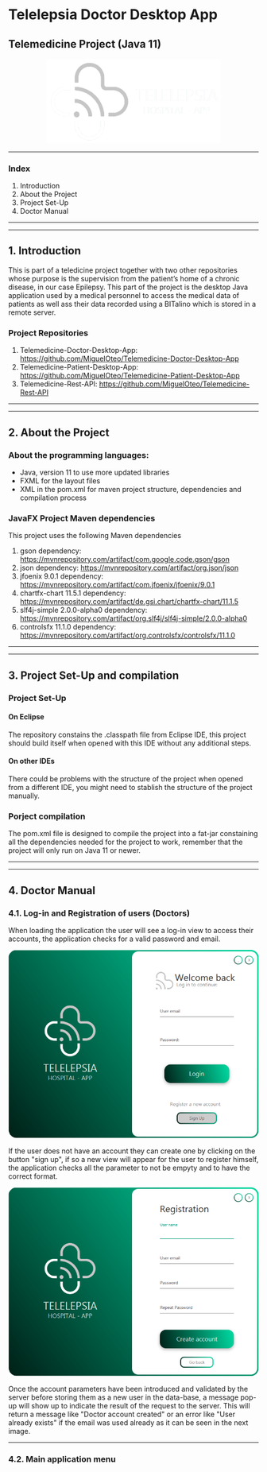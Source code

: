 # Telelepsia Doctor Desktop App
## Telemedicine Project (Java 11)
<div align="center">
<img src="readme/resources/logo.png" alt="drawing" width="350" padding=100%/>  
</div>

-------------------------------
### Index

1. Introduction
2. About the Project
3. Project Set-Up 
4. Doctor Manual

-------------------------------
-------------------------------

## 1. Introduction

This is part of a teledicine project together with two other repositories whose purpose is the supervision from the patient’s home of a chronic disease, in our case Epilepsy. This part of the project is the desktop Java application used by a medical personnel to access the medical data of patients as well ass their data recorded using a BITalino which is stored in a remote server.

### Project Repositories

1. Telemedicine-Doctor-Desktop-App: https://github.com/MiguelOteo/Telemedicine-Doctor-Desktop-App
2. Telemedicine-Patient-Desktop-App: https://github.com/MiguelOteo/Telemedicine-Patient-Desktop-App
3. Telemedicine-Rest-API: https://github.com/MiguelOteo/Telemedicine-Rest-API

-------------------------------
-------------------------------

## 2. About the Project

### About the programming languages:

* Java, version 11 to use more updated libraries
* FXML for the layout files
* XML in the pom.xml for maven project structure, dependencies and compilation process

### JavaFX Project Maven dependencies

This project uses the following Maven dependencies

1. gson dependency: https://mvnrepository.com/artifact/com.google.code.gson/gson
2. json dependency: https://mvnrepository.com/artifact/org.json/json
3. jfoenix 9.0.1 dependency: https://mvnrepository.com/artifact/com.jfoenix/jfoenix/9.0.1
4. chartfx-chart 11.5.1 dependency: https://mvnrepository.com/artifact/de.gsi.chart/chartfx-chart/11.1.5
5. slf4j-simple 2.0.0-alpha0 dependency: https://mvnrepository.com/artifact/org.slf4j/slf4j-simple/2.0.0-alpha0
7. controlsfx 11.1.0 dependency: https://mvnrepository.com/artifact/org.controlsfx/controlsfx/11.1.0

-------------------------------
-------------------------------

## 3. Project Set-Up and compilation

### Project Set-Up

#### On Eclipse
The repository constains the .classpath file from Eclipse IDE, this project should build itself when opened with this IDE without any additional steps.

#### On other IDEs
There could be problems with the structure of the project when opened from a different IDE, you might need to stablish the structure of the project manually.

### Porject compilation

The pom.xml file is designed to compile the project into a fat-jar constaining all the dependencies needed for the project to work, remember that the project will only run on Java 11 or newer.

-------------------------------
-------------------------------

## 4. Doctor Manual

### 4.1. Log-in and Registration of users (Doctors)
When loading the application the user will see a log-in view to access their accounts, the application checks for a valid password and email.

<div align="center">
<img src="readme/resources/hospital_log_in.png" alt="drawing" width="650" padding=100%/>  
</div>

If the user does not have an account they can create one by clicking on the button "sign up", if so a new view will appear for the user to register himself, the application checks all the parameter to not be empyty and to have the correct format.

<div align="center">
<img src="readme/resources/hospital_registration.png" alt="drawing" width="650" padding=100%/>  
</div>

Once the account parameters have been introduced and validated by the server before storing them as a new user in the data-base, a message pop-up will show up to indicate the result of the request to the server. This will return a message like "Doctor account created" or an error like "User already exists" if the email was used already as it can be seen in the next image.

-------------------------------
### 4.2. Main application menu 
